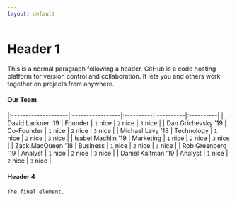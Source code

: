 ```yaml
---
layout: default
---
```


# [](#header-1)Header 1

This is a normal paragraph following a header. GitHub is a code hosting platform for version control and collaboration. It lets you and others work together on projects from anywhere.

#### [](#header-4)Our Team

|:--------------------|:-----------------|:----------|:----------|:----------|
| David Lackner  '19  | Founder          | `1` nice  | `2` nice  | `3` nice  |
| Dan Grichevsky '19  | Co-Founder       | `1` nice  | `2` nice  | `3` nice  |
| Michael Levy   '18  | Technology       | `1` nice  | `2` nice  | `3` nice  |
| Isabel Machlin '19  | Marketing        | `1` nice  | `2` nice  | `3` nice  |
| Zack MacQueen  '18  | Business         | `1` nice  | `2` nice  | `3` nice  |
| Rob Greenberg  '19  | Analyst          | `1` nice  | `2` nice  | `3` nice  |
| Daniel Kaltman '19  | Analyst          | `1` nice  | `2` nice  | `3` nice  |

#### [](#header-4)Header 4

```
The final element.
```
